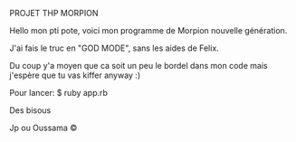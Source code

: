 PROJET THP MORPION


Hello mon pti pote, voici mon programme de Morpion nouvelle génération.

J'ai fais le truc en "GOD MODE", sans les aides de Felix.

Du coup y'a moyen que ca soit un peu le bordel dans mon code mais j'espère que tu vas kiffer anyway :)

Pour lancer: $ ruby app.rb



Des bisous

Jp ou Oussama ©